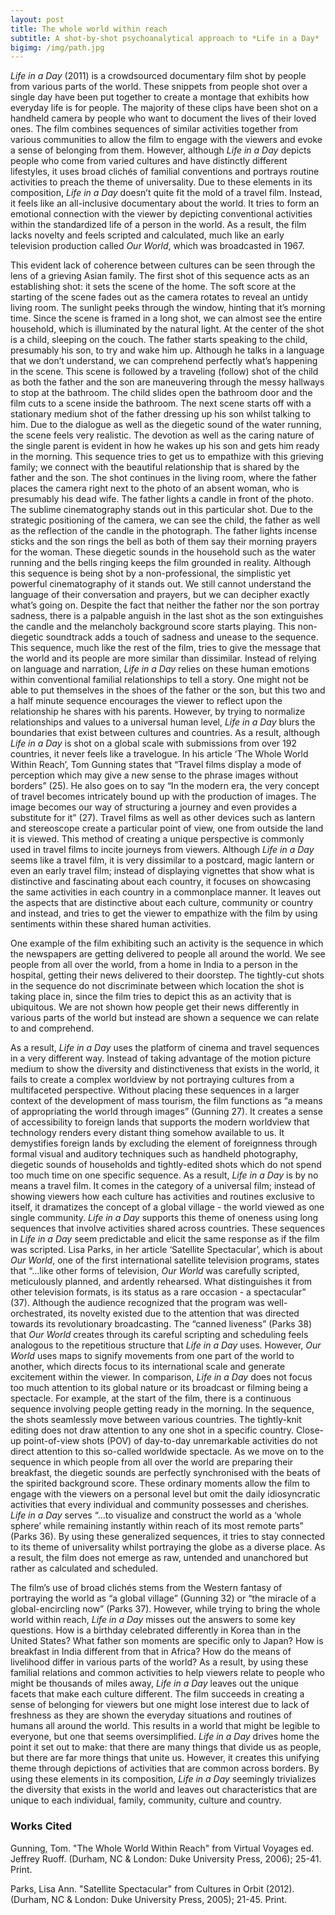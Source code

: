 ```yaml
---
layout: post
title: The whole world within reach
subtitle: A shot-by-shot psychoanalytical approach to *Life in a Day*
bigimg: /img/path.jpg
---
```


*Life in a Day* (2011) is a crowdsourced documentary film shot by people from various parts of the world. These snippets from people shot over a single day have been put together to create a montage that exhibits how everyday life is for people. The majority of these clips have been shot on a handheld camera by people who want to document the lives of their loved ones. The film combines sequences of similar activities together from various communities to allow the film to engage with the viewers and evoke a sense of belonging from them. However, although *Life in a Day* depicts people who come from varied cultures and have distinctly different lifestyles, it uses broad clichés of familial conventions and portrays routine activities to preach the theme of universality. Due to these elements in its composition, *Life in a Day* doesn’t quite fit the mold of a travel film. Instead, it feels like an all-inclusive documentary about the world. It tries to form an emotional connection with the viewer by depicting conventional activities within the standardized life of a person in the world. As a result, the film lacks novelty and feels scripted and calculated, much like an early television production called *Our World*, which was broadcasted in 1967. 

This evident lack of coherence between cultures can be seen through the lens of a grieving Asian family. The first shot of this sequence acts as an establishing shot: it sets the scene of the home. The soft score at the starting of the scene fades out as the camera rotates to reveal an untidy living room. The sunlight peeks through the window, hinting that it’s morning time. Since the scene is framed in a long shot, we can almost see the entire household, which is illuminated by the natural light. At the center of the shot is a child, sleeping on the couch. The father starts speaking to the child, presumably his son, to try and wake him up. Although he talks in a language that we don’t understand, we can comprehend perfectly what’s happening in the scene. 
This scene is followed by a traveling (follow) shot of the child as both the father and the son are maneuvering through the messy hallways to stop at the bathroom. The child slides open the bathroom door and the film cuts to a scene inside the bathroom. The next scene starts off with a stationary medium shot of the father dressing up his son whilst talking to him. Due to the dialogue as well as the diegetic sound of the water running, the scene feels very realistic. The devotion as well as the caring nature of the single parent is evident in how he wakes up his son and gets him ready in the morning. This sequence tries to get us to empathize with this grieving family; we connect with the beautiful relationship that is shared by the father and the son. The shot continues in the living room, where the father places the camera right next to the photo of an absent woman, who is presumably his dead wife. The father lights a candle in front of the photo. The sublime cinematography stands out in this particular shot. Due to the strategic positioning of the camera, we can see the child, the father as well as the reflection of the candle in the photograph. The father lights incense sticks and the son rings the bell as both of them say their morning prayers for the woman. These diegetic sounds in the household such as the water running and the bells ringing keeps the film grounded in reality. 
Although this sequence is being shot by a non-professional, the simplistic yet powerful cinematography of it stands out. We still cannot understand the language of their conversation and prayers, but we can decipher exactly what’s going on. Despite the fact that neither the father nor the son portray sadness, there is a palpable anguish in the last shot as the son extinguishes the candle and the melancholy background score starts playing. This non-diegetic soundtrack adds a touch of sadness and unease to the sequence. This sequence, much like the rest of the film, tries to give the message that the world and its people are more similar than dissimilar. Instead of relying on language and narration, *Life in a Day* relies on these human emotions within conventional familial relationships to tell a story. One might not be able to put themselves in the shoes of the father or the son, but this two and a half minute sequence encourages the viewer to reflect upon the relationship he shares with his parents.
However, by trying to normalize relationships and values to a universal human level, *Life in a Day* blurs the boundaries that exist between cultures and countries. As a result, although *Life in a Day* is shot on a global scale with submissions from over 192 countries, it never feels like a travelogue. In his article ‘The Whole World Within Reach’, Tom Gunning states that “Travel films display a mode of perception which may give a new sense to the phrase images without borders” (25). He also goes on to say “In the modern era, the very concept of travel becomes intricately bound up with the production of images. The image becomes our way of structuring a journey and even provides a substitute for it” (27). Travel films as well as other devices such as lantern and stereoscope create a particular point of view, one from outside the land it is viewed. This method of creating a unique perspective is commonly used in travel films to incite journeys from viewers. Although *Life in a Day* seems like a travel film, it is very dissimilar to a postcard, magic lantern or even an early travel film; instead of displaying vignettes that show what is distinctive and fascinating about each country, it focuses on showcasing the same activities in each country in a commonplace manner. It leaves out the aspects that are distinctive about each culture, community or country and instead, and tries to get the viewer to empathize with the film by using sentiments within these shared human activities.

One example of the film exhibiting such an activity is the sequence in which the newspapers are getting delivered to people all around the world. We see people from all over the world, from a home in India to a person in the hospital, getting their news delivered to their doorstep. The tightly-cut shots in the sequence do not discriminate between which location the shot is taking place in, since the film tries to depict this as an activity that is ubiquitous. We are not shown how people get their news differently in various parts of the world but instead are shown a sequence we can relate to and comprehend.

As a result, *Life in a Day* uses the platform of cinema and travel sequences in a very different way. Instead of taking advantage of the motion picture medium to show the diversity and distinctiveness that exists in the world, it fails to create a complex worldview by not portraying cultures from a multifaceted perspective. Without placing these sequences in a larger context of the development of mass tourism, the film functions as “a means of appropriating the world through images” (Gunning 27). It creates a sense of accessibility to foreign lands that supports the modern worldview that technology renders every distant thing somehow available to us. It demystifies foreign lands by excluding the element of foreignness through formal visual and auditory techniques such as handheld photography, diegetic sounds of households and tightly-edited shots which do not spend too much time on one specific sequence. As a result, *Life in a Day* is by no means a travel film. It comes in the category of a universal film; instead of showing viewers how each culture has activities and routines exclusive to itself, it dramatizes the concept of a global village - the world viewed as one single community.
*Life in a Day* supports this theme of oneness using long sequences that involve activities shared across countries. These sequences in *Life in a Day* seem predictable and elicit the same response as if the film was scripted. Lisa Parks, in her article ‘Satellite Spectacular’, which is about *Our World*, one of the first international satellite television programs, states that “...like other forms of television, *Our World* was carefully scripted, meticulously planned, and ardently rehearsed. What distinguishes it from other television formats, is its status as a rare occasion - a spectacular” (37). Although the audience recognized that the program was well-orchestrated, its novelty existed due to the attention that was directed towards its revolutionary broadcasting. The “canned liveness” (Parks 38) that *Our World* creates through its careful scripting and scheduling feels analogous to the repetitious structure that *Life in a Day* uses. However, *Our World* uses maps to signify movements from one part of the world to another, which directs focus to its international scale and generate excitement within the viewer. In comparison, *Life in a Day* does not focus too much attention to its global nature or its broadcast or filming being a spectacle. For example, at the start of the film, there is a continuous sequence involving people getting ready in the morning. In the sequence, the shots seamlessly move between various countries. The tightly-knit editing does not draw attention to any one shot in a specific country. Close-up point-of-view shots (POV) of day-to-day unremarkable activities do not direct attention to this so-called worldwide spectacle.  As we move on to the sequence in which people from all over the world are preparing their breakfast, the diegetic sounds are perfectly synchronised with the beats of the spirited background score. These ordinary moments allow the film to engage with the viewers on a personal level but omit the daily idiosyncratic activities that every individual and community possesses and cherishes. *Life in a Day* serves “...to visualize and construct the world as a ‘whole sphere’ while remaining instantly within reach of its most remote parts” (Parks 36). By using these generalized sequences, it tries to stay connected to its theme of universality whilst portraying the globe as a diverse place. As a result, the film does not emerge as raw, untended and unanchored but rather as calculated and scheduled.

The film’s use of broad clichés stems from the Western fantasy of portraying the world as “a global village” (Gunning 32) or “the miracle of a global-encircling now” (Parks 37). However, while trying to bring the whole world within reach, *Life in a Day* misses out the answers to some key questions. How is a birthday celebrated differently in Korea than in the United States? What father son moments are specific only to Japan? How is breakfast in India different from that in Africa? How do the means of livelihood differ in various parts of the world? As a result, by using these familial relations and common activities to help viewers relate to people who might be thousands of miles away, *Life in a Day* leaves out the unique facets that make each culture different. The film succeeds in creating a sense of belonging for viewers but one might lose interest due to lack of freshness as they are shown the everyday situations and routines of humans all around the world. This results in a world that might be legible to everyone, but one that seems oversimplified. *Life in a Day* drives home the point it set out to make: that there are many things that divide us as people, but there are far more things that unite us. However, it creates this unifying theme through depictions of activities that are common across borders. By using these elements in its composition, *Life in a Day* seemingly trivializes the diversity that exists in the world and leaves out characteristics that are unique to each individual, family, community, culture and country.


### Works Cited

Gunning, Tom. "The Whole World Within Reach" from Virtual Voyages ed. Jeffrey Ruoff. (Durham, NC & London: Duke University Press, 2006); 25-41. Print.

Parks, Lisa Ann. "Satellite Spectacular" from Cultures in Orbit (2012). (Durham, NC & London: Duke University Press, 2005); 21-45. Print.